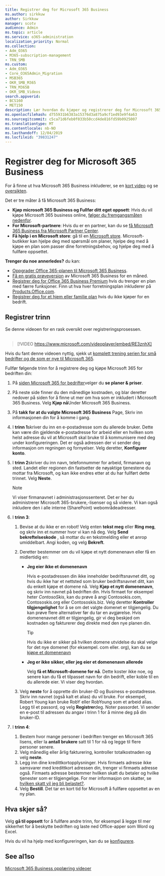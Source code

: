 ```yaml
---
title: Registrer deg for Microsoft 365 Business
ms.author: sirkkuw
author: Sirkkuw
manager: scotv
audience: Admin
ms.topic: article
ms.service: o365-administration
localization_priority: Normal
ms.collection:
- Adm_O365
- M365-subscription-management
- TRN_SMB
ms.custom:
- Adm_O365
- Core_O365Admin_Migration
- MSB365
- OKR_SMB_M365
- TRN_M365B
- OKR_SMB_Videos
search.appverid:
- BCS160
- MET150
description: Lær hvordan du kjøper og registrerer deg for Microsoft 365 Business.
ms.openlocfilehash: d755931b6383a15376d3a875a9cf1ed93e9f4a63
ms.sourcegitcommit: c5ca71d6feb0f033b50ccd4de816fd59b0925007
ms.translationtype: MT
ms.contentlocale: nb-NO
ms.lasthandoff: 12/04/2019
ms.locfileid: "39831247"
---
```

# <a name="sign-up-for-microsoft-365-business"></a>Registrer deg for Microsoft 365 Business

For å finne ut hva Microsoft 365 Business inkluderer, se en [kort video](https://go.microsoft.com/fwlink/?linkid=2109651) og se [oversikten](microsoft-365-business-overview.md).

Det er tre måter å få Microsoft 365 Business:
- **Kjøp microsoft 365 Business og Fullfør ditt eget oppsett**: Hvis du vil kjøpe Microsoft 365 business online, [følger du fremgangsmåten nedenfor](#sign-up-steps).
- **For Microsoft-partnere**: Hvis du er en partner, kan du se [få Microsoft 365 Business fra Microsoft Partner Center](get-microsoft-365-business.md#get-microsoft-365-business-from-microsoft-partner-center).
- **Få hjelp i en Microsoft store**: gå til en [Microsoft store](https://go.microsoft.com/fwlink/?linkid=2109652). Microsoft-butikker kan hjelpe deg med spørsmål om planer, hjelpe deg med å kjøpe en plan som passer dine forretningsbehov, og hjelpe deg med å fullføre oppsettet.

**Trenger du noe annerledes?** du kan:
- [Oppgrader Office 365-planen til Microsoft 365 Business](migrate-to-microsoft-365-business.md).
- [Få en gratis prøveversjon](https://go.microsoft.com/fwlink/p/?linkid=2102309) av Microsoft 365 Business for en måned.
- [Registrer deg for Office 365 Business Premium](https://go.microsoft.com/fwlink/p/?LinkID=510935) hvis du trenger en plan med færre funksjoner. Finn ut hva hver forretningsplan inkluderer på [Products.Office.com](https://go.microsoft.com/fwlink/?linkid=2109397).
- [Registrer deg for et hjem eller familie plan](https://go.microsoft.com/fwlink/?linkid=2109398) hvis du ikke kjøper for en bedrift. 

## <a name="sign-up-steps"></a>Registrer trinn

Se denne videoen for en rask oversikt over registreringsprosessen.<br><br>

> [!VIDEO https://www.microsoft.com/videoplayer/embed/RE3znhX] 

Hvis du fant denne videoen nyttig, sjekk ut [komplett trening serien for små bedrifter og de som er nye til Microsoft 365](https://support.office.com/article/6ab4bbcd-79cf-4000-a0bd-d42ce4d12816).

Fullfør følgende trinn for å registrere deg og kjøpe Microsoft 365 for bedriften din:

1. På [siden Microsoft 365 for bedrifter](https://go.microsoft.com/fwlink/?linkid=2109654)velger du **se planer & priser**. 
2. På neste side finner du den månedlige kostnaden, og blar deretter nedover på siden for å finne ut mer om hva som er inkludert i Microsoft 365 Business. Velg **Kjøp nå**Under Microsoft 365 Business.
3. På **takk for at du valgte Microsoft 365 Business** Page, Skriv inn informasjonen din for å komme i gang.
4. I **trinn 1**skriver du inn en e-postadresse som du allerede bruker. Dette kan være din gjeldende e-postadresse for arbeid eller en hvilken som helst adresse du vil at Microsoft skal bruke til å kommunisere med deg under konfigureringen. Det er også adressen der vi sender deg informasjon om regningen og fornyelser. Velg deretter, **Konfigurer konto**.
5. I **trinn 2**skriver du inn navn, telefonnummer for arbeid, firmanavn og sted. Landet eller regionen din fastsetter de nøyaktige tjenestene du mottar fra Microsoft, og kan ikke endres etter at du har fullført dette trinnet. Velg **Neste**.
    > [!NOTE]
    > Vi viser firmanavnet i administrasjonssenteret. Det er her du administrerer Microsoft 365-brukere,-lisenser og så videre. Vi kan også inkludere den i alle interne (SharePoint) webområdeadresser.
6. I **trinn 3**:

    1. Bevise at du ikke er en robot! Velg enten **tekst meg** eller **Ring meg**, og skriv inn et nummer hvor vi kan nå deg. Velg **Send bekreftelseskode** , så mottar du en tekstmelding eller et anrop umiddelbart. Angi koden, og velg **Bekreft**.
    2. Deretter bestemmer om du vil kjøpe et nytt domenenavn eller få en midlertidig en:

        - **Jeg eier ikke et domenenavn** 
        
            Hvis e-postadressen din ikke inneholder bedriftsnavnet ditt, og hvis du ikke har et nettsted som bruker bedriftsnavnet ditt, kan du enkelt kjøpe et domene nå. Velg **Kjøp et nytt domenenavn**, og skriv inn navnet på bedriften din. Hvis firmaet for eksempel heter *ContosoSkis*, kan du prøve å angi Contosokis.com, Contososkis.org eller Contososkis.biz. Velg deretter **Kontroller tilgjengelighet** for å se om det valgte domenet er tilgjengelig. Du kan prøve flere alternativer før du tar en avgjørelse. Hvis domenenavnet ditt er tilgjengelig, gir vi deg beskjed om kostnaden og fakturerer deg direkte med den nye planen din. 
       
            > [!TIP]
            > Hvis du ikke er sikker på hvilken domene utvidelse du skal velge for det nye domenet (for eksempel. com eller. org), kan du se [kjøpe et domenenavn](https://go.microsoft.com/fwlink/?linkid=2109700)
        
        - **Jeg er ikke sikker, eller jeg eier et domenenavn allerede** 
        
             Velg **få et Microsoft-domene for nå**. Dette koster ikke noe, og senere kan du få et tilpasset navn for din bedrift, eller koble til en du allerede eier. Vi viser deg hvordan.

    3. Velg **neste** for å opprette din bruker-ID og Business e-postadresse. Skriv inn navnet (også kalt et alias) du vil bruke. For eksempel, Robert Young kan bruke RobY eller RobYoung som et arbeid alias. Legg til et passord, og velg **Registrer**deg. Noter passordet. Vi sender en e-post til adressen du angav i trinn 1 for å minne deg på din bruker-ID.
7. I **trinn 4**: 

    1. Bestem hvor mange personer i bedriften trenger en Microsoft 365 lisens, eller la **antall brukere** satt til 1 for nå og legge til flere personer senere. 
    2. Velg månedlig eller årlig fakturering, kontroller totalkostnaden og velg **neste**. 
    3. Legg inn dine kredittkortopplysninger. Hvis firmaets adresse ikke samsvarer med kredittkort adressen din, trenger vi firmaets adresse også. Firmaets adresse bestemmer hvilken skatt du betaler og hvilke tjenester som er tilgjengelige. For mer informasjon om skatter, se [hvilken skatt vil jeg bli belastet?](https://go.microsoft.com/fwlink/?linkid=2109701).
    4. Velg **Bestill**. Det tar en kort tid for Microsoft å fullføre oppsettet av en ny plan.

## <a name="whats-next"></a>Hva skjer så?

Velg **gå til oppsett** for å fullføre andre trinn, for eksempel å legge til mer sikkerhet for å beskytte bedriften og laste ned Office-apper som Word og Excel.

Hvis du vil ha hjelp med konfigureringen, kan du se [konfigurere](set-up.md).

## <a name="see-also"></a>See al1so

[Microsoft 365 Business opplæring videoer](https://support.office.com/article/6ab4bbcd-79cf-4000-a0bd-d42ce4d12816)

